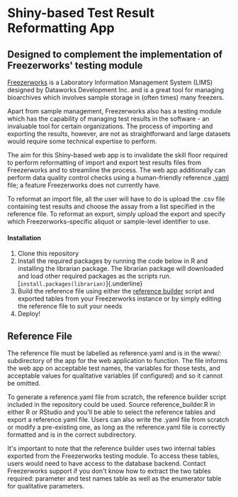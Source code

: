 # Shiny-based Test Result Reformatting App

## Designed to complement the implementation of Freezerworks' testing module

[Freezerworks](https://freezerworks.com) is a Laboratory Information Management System (LIMS) designed by Dataworks Development Inc. and is a great tool for managing bioarchives which involves sample storage in (often times) many freezers.

Apart from sample management, Freezerworks also has a testing module which has the capability of managing test results in the software - an invaluable tool for certain organizations. The process of importing and exporting the results, however, are not as straightforward and large datasets would require some technical expertise to perform.

The aim for this Shiny-based web app is to invalidate the skill floor required to perform reformatting of import and export test results files from Freezerworks and to streamline the process. The web app additionally can perform data quality control checks using a human-friendly reference [.yaml](https://yaml.org) file; a feature Freezerworks does not currently have.

To reformat an import file, all the user will have to do is upload the .csv file containing test results and choose the assay from a list specified in the reference file. To reformat an export, simply upload the export and specify which Freezerworks-specific aliquot or sample-level identifier to use.

<div>

#### Installation

1.  Clone this repository
2.  Install the required packages by running the code below in R and installing the librarian package. The librarian package will downloaded and load other required packages as the scripts run.\
    [`install.packages(librarian)`]{.underline}
3.  Build the reference file using either the [reference builder](./reference_builder.R) script and exported tables from your Freezerworks instance or by simply editing the reference file to suit your needs
4.  Deploy!

</div>

## Reference File

The reference file must be labelled as reference.yaml and is in the www/: subdirectory of the app for the web application to function. The file informs the web app on acceptable test names, the variables for those tests, and acceptable values for qualitative variables (if configured) and so it cannot be omitted.

To generate a reference.yaml file from scratch, the reference builder script included in the repository could be used. Source reference_builder.R in either R or RStudio and you'll be able to select the reference tables and export a reference.yaml file. Users can also write the .yaml file from scratch or modify a pre-existing one, as long as the reference.yaml file is correctly formatted and is in the correct subdirectory.

It's important to note that the reference builder uses two internal tables exported from the Freezerworks testing module. To access these tables, users would need to have access to the database backend. Contact Freezerworks support if you don't know how to extract the two tables required: parameter and test names table as well as the enumerator table for qualitative parameters.
